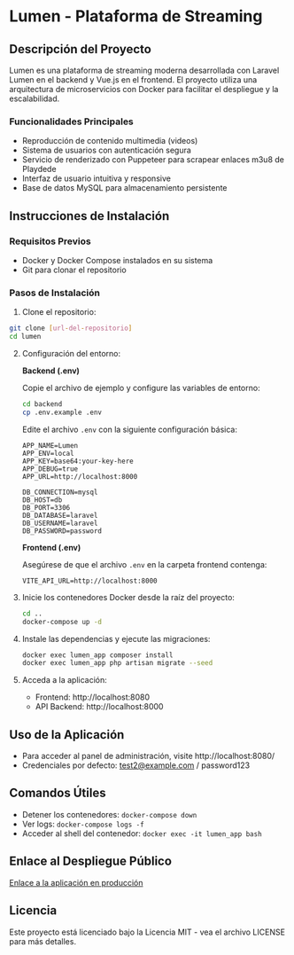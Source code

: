 # Lumen - Plataforma de Streaming

## Descripción del Proyecto

Lumen es una plataforma de streaming moderna desarrollada con Laravel Lumen en el backend y Vue.js en el frontend. El proyecto utiliza una arquitectura de microservicios con Docker para facilitar el despliegue y la escalabilidad.

### Funcionalidades Principales

- Reproducción de contenido multimedia (videos)
- Sistema de usuarios con autenticación segura
- Servicio de renderizado con Puppeteer para scrapear enlaces m3u8 de Playdede
- Interfaz de usuario intuitiva y responsive
- Base de datos MySQL para almacenamiento persistente

## Instrucciones de Instalación

### Requisitos Previos

- Docker y Docker Compose instalados en su sistema
- Git para clonar el repositorio

### Pasos de Instalación

1. Clone el repositorio:

```sh
git clone [url-del-repositorio]
cd lumen
```

2. Configuración del entorno:

   **Backend (.env)**
   
   Copie el archivo de ejemplo y configure las variables de entorno:

   ```sh
   cd backend
   cp .env.example .env
   ```
   
   Edite el archivo `.env` con la siguiente configuración básica:

   ```
   APP_NAME=Lumen
   APP_ENV=local
   APP_KEY=base64:your-key-here
   APP_DEBUG=true
   APP_URL=http://localhost:8000
   
   DB_CONNECTION=mysql
   DB_HOST=db
   DB_PORT=3306
   DB_DATABASE=laravel
   DB_USERNAME=laravel
   DB_PASSWORD=password
   ```

   **Frontend (.env)**
   
   Asegúrese de que el archivo `.env` en la carpeta frontend contenga:

   ```
   VITE_API_URL=http://localhost:8000
   ```

3. Inicie los contenedores Docker desde la raíz del proyecto:

   ```sh
   cd ..
   docker-compose up -d
   ```

4. Instale las dependencias y ejecute las migraciones:

   ```sh
   docker exec lumen_app composer install
   docker exec lumen_app php artisan migrate --seed
   ```

5. Acceda a la aplicación:
   - Frontend: http://localhost:8080
   - API Backend: http://localhost:8000

## Uso de la Aplicación

- Para acceder al panel de administración, visite http://localhost:8080/
- Credenciales por defecto: test2@example.com / password123

## Comandos Útiles

- Detener los contenedores: `docker-compose down`
- Ver logs: `docker-compose logs -f`
- Acceder al shell del contenedor: `docker exec -it lumen_app bash`

## Enlace al Despliegue Público

[Enlace a la aplicación en producción](https://lumen-streaming.example.com)

## Licencia

Este proyecto está licenciado bajo la Licencia MIT - vea el archivo LICENSE para más detalles.
